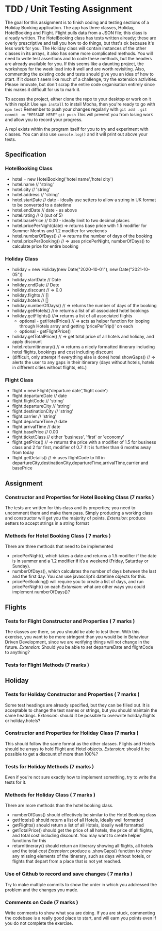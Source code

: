 # TDD / Unit Testing Assignment

The goal for this assignment is to finish coding and testing sections of a Holiday Booking application. The app has three classes, Holiday, HotelBooking and Flight. Flight pulls data from a JSON file; this class is already written. The HotelBooking class has tests written already; these are overly prescriptive and tell you how to do things, but that's ok because it's less work for you. The Holiday class will contain instances of the other classes in its arrays, it also has some more complicated methods. You will need to write test assertions and to code these methods, but the headers are already available for you.
If this seems like a daunting project, the workshops for the week lead into it well and are worth revisiting. Also, commenting the existing code and tests should give you an idea of how to start. If it doesn't seem like much of a challenge, try the extension activities. Please innovate, but don't scrap the entire code organisation entirely since this makes it difficult for us to mark it.

To access the project, either clone the repo to your desktop or work on it within repl.it
Use
```npm install``` 
to install Mocha, then you're ready to go with 
```npm test```
Remember to push your changes regularly with
```git add .```
```git commit -m "MESSAGE HERE"```
```git push```
This will prevent you from losing work and allow you to record your progress.

A repl exists within the program itself for you to try and experiment with classes. You can also use ```console.log()``` and it will print out above your tests.

## Specification

### HotelBooking Class
- hotel = new HotelBooking('hotel name','hotel city')
- hotel.name // 'string'
- hotel.city // 'string'
- hotel.address // 'string'
- hotel.startDate // date - ideally use setters to allow a string in UK format to be converted to a datetime
- hotel.endDate // date - as above
- hotel.rating // 0 (out of 5)
- hotel.basePrice // 0.00 - ideally limit to two decimal places
- hotel.pricePerNight(date) => returns base price with 1.5 modifier for Summer Months and 1.2 modifier for weekends
- hotel.numberOfDays() // => returns the number of days of the booking
- hotel.pricePerBooking() // => uses pricePerNight, numberOfDays() to calculate price for entire booking

### Holiday Class
- holiday = new Holiday(new Date("2020-10-01"), new Date("2021-10-05"))
- holiday.startDate // Date
- holiday.endDate // Date
- holiday.discount // => 0.0
- holiday.flights // []
- holiday.hotels // []
- holiday.numberOfDays() // => returns the number of days of the booking
- holiday.getHotels() //=> returns a list of all associated hotel bookings
- holiday.getFlights() //=> returns a list of all associated flights
  - optional - getHotelPrice() // => acts as helper function for looping through Hotels array and getting 'pricePerTrip()' on each
  - optional - getFlightPrice() 
- holiday.getTotalPrice() // => get total price of all hotels and holiday, and apply discount
- hotel.returnItinerary() // => returns a nicely formatted itinerary including hotel flights, bookings and cost including discount
- (difficult, only attempt if everything else is done) hotel.showGaps() // => alerts the user to any gaps in their itinerary (days without hotels, hotels in different cities without flights, etc.)

### Flight Class

- flight = new Flight('departure date','flight code')
- flight.departureDate // date
- flight.flightCode // 'string'
- flight.departureCity // 'string'
- flight.destinationCity // 'string'
- flight.carrier // 'string'
- flight.departureTime // date
- flight.arrivalTime // date
- flight.basePrice // 0.00
- flight.ticketClass // either 'business', 'first' or 'economy'
- flight.getPrice() // => returns the price with a modifier of 1.5 for business class and 2 for first, modifier of 0.7 if it is further than 6 months away from today
- flight.getDetails() // => uses flightCode to fill in departureCity,destinationCity,departureTime,arrivalTime,carrier and basePrice

## Assignment

### Constructor and Properties for Hotel Booking Class (7 marks )
The tests are written for this class and its properties; you need to uncomment them and make them pass. Simply producing a working class and constructor will get you the majority of points. 
*Extension*: produce setters to accept strings in a string format
### Methods for Hotel Booking Class ( 7 marks ) 
There are three methods that need to be implemented
- pricePerNight(), which takes a date and returns a 1.5 modifier if the date is in summer and a 1.2 modifier if it’s a weekend (Friday, Saturday or Sunday).
- numberOfDays(), which calculates the number of days between the last and the first day. You can use javascript’s datetime objects for this.
- pricePerBooking() will require you to create a list of days, and run pricePerNight() on each
*Extension*: what are other ways you could implement numberOfDays()?
## Flights
### Tests for Flight Constructor and Properties ( 7 marks )
The classes are there, so you should be able to test them. With this exercise, you want to be more stringent than you would be in Behaviour Driven Development, since we are verifying things will not change in the future.
*Extension*: Should you be able to set departureDate and flightCode to anything?
### Tests for Flight Methods (7 marks )
## Holiday
### Tests for Holiday Constructor and Properties ( 7 marks )
Some test headings are already specified, but they can be filled out. It is acceptable to change the test names or strings, but you should maintain the same headings.
*Extension*: should it be possible to overwrite holiday.flights or holiday.hotels?
### Constructor and Properties for Holiday Class (7 marks )
This should follow the same format as the other classes. Flights and Hotels should be arrays to hold Flight and Hotel objects. 
*Extension*: should it be possible to get a discount of more than 100%?
### Tests for Holiday Methods (7 marks )
Even if you’re not sure exactly how to implement something, try to write the tests for it.
### Methods for Holiday Class ( 7 marks )
There are more methods than the hotel booking class.
- numberOfDays() should effectively be similar to the Hotel Booking class
- getHotels() should return a list of all Hotels, ideally well formatted
- getFlights() should return a list of all Hotels, ideally well formatted
- getTotalPrice() should get the price of all hotels, the price of all flights, and total cost including discount. You may want to create helper functions for this
- returnItinerary() should return an itinerary showing all flights, all hotels and the total cost
	*Extension*: produce a .showGaps() function to show any missing elements of the itinerary, such as days without hotels, or flights that depart from a place that is not yet reached.
### Use of Github to record and save changes ( 7 marks ) 
Try to make multiple commits to show the order in which you addressed the problem and the changes you made.
### Comments on Code (7 marks ) 
Write comments to show what you are doing. If you are stuck, commenting the codebase is a really good place to start, and will earn you points even if you do not complete the exercise.

